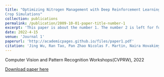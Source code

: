 ```yaml
---
title: "Optimizing Nitrogen Management with Deep Reinforcement Learning and
Crop Simulations"
collection: publications
permalink: /publication/2009-10-01-paper-title-number-1
excerpt: 'This paper is about the number 1. The number 2 is left for future work.'
date: 2022-4-15
venue: 'Journal 1'
paperurl: 'http://academicpages.github.io/files/paper1.pdf'
citation: 'Jing Wu, Ran Tao, Pan Zhao Nicolas F. Martin, Naira Hovakimyan. &quot;Paper Title Number 1.&quot;'
---
```

Computer Vision and Pattern Recognition Workshops(CVPRW), 2022

[Download paper here](http://jingwu6.github.io/files/RL_CVPR_Workshop_New_.pdf)

<!-- Recommended citation: Your Name, You. (2009). "Paper Title Number 1." <i>Journal 1</i>. 1(1). -->

